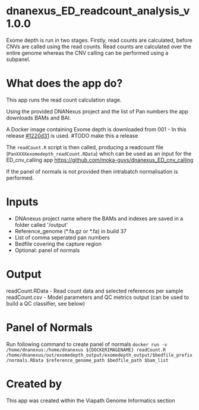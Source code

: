 # dnanexus_ED_readcount_analysis_v1.0.0
Exome depth is run in two stages. Firstly, read counts are calculated, before CNVs are called using the read counts. Read counts are calculated over the entire genome whereas the CNV calling can be performed using a subpanel.

# What does the app do?
This app runs the read count calculation stage.

Using the provided DNANexus project and the list of Pan numbers the app downloads BAMs and BAI.

A Docker image containing Exome depth is downloaded from 001 - In this release [#1220d31](https://github.com/moka-guys/seglh-cnv/tree/1220d31e2eed1d4488eb461e70615a0fad8b5eb1) is used. #TODO make this a release

The `readCount.R` script is then called, producing a readcount file (`PanXXXXexomedepth_readCount.RData`) which can be used as an input for the ED_cnv_calling app https://github.com/moka-guys/dnanexus_ED_cnv_calling

If the panel of normals is not provided then intrabatch normalisation is performed.
# Inputs
* DNAnexus project name where the BAMs and indexes are saved in a folder called '/output'
* Reference_genome (*.fa.gz or *.fa) in build 37
* List of comma seperated pan numbers
* Bedfile covering the capture region
* Optional: panel of normals

# Output
readCount.RData - Read count data and selected references per sample
readCount.csv - Model parameters and QC metrics output (can be used to build a QC classifier, see below)

# Panel of Normals 
Run following command to create panel of normals
`docker run -v /home/dnanexus:/home/dnanexus ${DOCKERIMAGENAME} readCount.R /home/dnanexus/out/exomedepth_output/exomedepth_output/$bedfile_prefix/normals.RData $reference_genome_path $bedfile_path $bam_list`

# Created by
This app was created within the Viapath Genome Informatics section